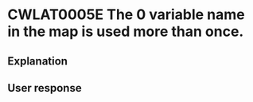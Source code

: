 # CWLAT0005E The 0 variable name in the map is used more than once.

## Explanation

## User response